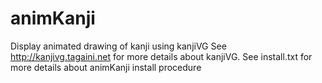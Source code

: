 # animKanji
Display animated drawing of kanji using kanjiVG
See http://kanjivg.tagaini.net for more details about kanjiVG.
See install.txt for more details about animKanji install procedure

